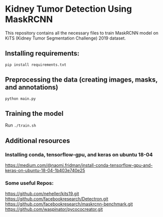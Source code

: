 # Kidney Tumor Detection Using MaskRCNN

This repository contains all the necessary files to train MaskRCNN model on KiTS (Kidney Tumor Segmentation Challenge) 2019 dataset. 

## Installing requirements:
`pip install requirements.txt`

## Preprocessing the data (creating images, masks, and annotations)

`python main.py` 

## Training the model
Run `./train.sh`

## Additional resources
### Installing conda, tensorflow-gpu, and keras on ubuntu 18-04
https://medium.com/@naomi.fridman/install-conda-tensorflow-gpu-and-keras-on-ubuntu-18-04-1b403e740e25

### Some useful Repos:
https://github.com/neheller/kits19.git
https://github.com/facebookresearch/Detectron.git
https://github.com/facebookresearch/maskrcnn-benchmark.git
https://github.com/waspinator/pycococreator.git

